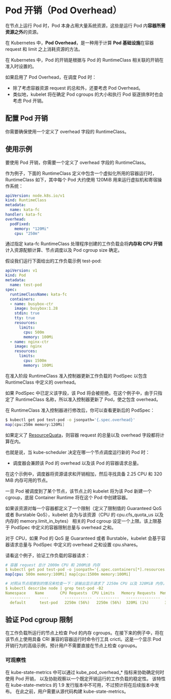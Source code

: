# Pod 开销（Pod Overhead）

在节点上运行 Pod 时，Pod 本身占用大量系统资源，这些是运行 Pod 内**容器所需资源之外**的资源。

在 Kubernetes 中，**Pod Overhead**，是一种用于计算 **Pod 基础设施**在容器 request 和 limit 之上消耗资源的方法。

在 Kubernetes 中，Pod 的开销是根据与 Pod 的 RuntimeClass 相关联的开销在准入时设置的。

如果启用了 Pod Overhead，在调度 Pod 时：

- 除了考虑容器资源 request 的总和外，还要考虑 Pod Overhead。
- 类似地，kubelet 将在确定 Pod cgroups 的大小和执行 Pod 驱逐排序时也会考虑 Pod 开销。

## 配置 Pod 开销

你需要确保使用一个定义了 overhead 字段的 RuntimeClass。

## 使用示例

要使用 Pod 开销，你需要一个定义了 overhead 字段的 RuntimeClass。

作为例子，下面的 RuntimeClass 定义中包含一个虚拟化所用的容器运行时， RuntimeClass 如下，其中每个 Pod 大约使用 120MiB 用来运行虚拟机和寄宿操作系统：

```yaml
apiVersion: node.k8s.io/v1
kind: RuntimeClass
metadata:
  name: kata-fc
handler: kata-fc
overhead:
  podFixed:
    memory: "120Mi"
    cpu: "250m"
```

通过指定 kata-fc RuntimeClass 处理程序创建的工作负载会将**内存和 CPU 开销**计入资源配额计算、节点调度以及 Pod cgroup size 确定。

假设我们运行下面给出的工作负载示例 test-pod:

```yaml
apiVersion: v1
kind: Pod
metadata:
  name: test-pod
spec:
  runtimeClassName: kata-fc
  containers:
  - name: busybox-ctr
    image: busybox:1.28
    stdin: true
    tty: true
    resources:
      limits:
        cpu: 500m
        memory: 100Mi
  - name: nginx-ctr
    image: nginx
    resources:
      limits:
        cpu: 1500m
        memory: 100Mi
```

在准入阶段 RuntimeClass 准入控制器更新工作负载的 PodSpec 以包含 RuntimeClass 中定义的 overhead。

如果 PodSpec 中已定义该字段，该 Pod 将会被拒绝。在这个例子中，由于只指定了 RuntimeClass 名称，所以准入控制器更新了 Pod，使之包含 overhead。

在 RuntimeClass 准入控制器进行修改后，你可以查看更新后的 PodSpec：

```sh
$ kubectl get pod test-pod -o jsonpath='{.spec.overhead}'
map[cpu:250m memory:120Mi]
```

如果定义了 [ResourceQuata](https://kubernetes.io/zh-cn/docs/concepts/policy/resource-quotas/)，则容器 request 的总量以及 overhead 字段都将计算在内。

也就是说，当 kube-scheduler 决定在哪一个节点调度运行新的 Pod 时：

- 调度器会兼顾该 Pod 的 overhead 以及该 Pod 的容器请求总量。

在这个示例中，调度器将资源请求和开销相加，然后寻找具备 2.25 CPU 和 320 MiB 内存可用的节点。

一旦 Pod 被调度到了某个节点，该节点上的 kubelet 将为该 Pod 新建一个 cgroup，底层 Container Runtime 将在这个 Pod 中创建容器。

如果该资源对每一个容器都定义了一个限制（定义了限制值的 Guaranteed QoS 或者 Burstable QoS），kubelet 会为与该资源（CPU 的 cpu.cfs_quota_us 以及内存的 memory.limit_in_bytes） 相关的 Pod cgroup 设定一个上限。该上限基于 PodSpec 中定义的容器限制总量与 overhead 之和。

对于 CPU，如果 Pod 的 QoS 是 Guaranteed 或者 Burstable，kubelet 会基于容器请求总量与 PodSpec 中定义的 overhead 之和设置 cpu.shares。

请看这个例子，验证工作负载的容器请求：

```yaml
# 容器 request 总计 2000m CPU 和 200MiB 内存
$ kubectl get pod test-pod -o jsonpath='{.spec.containers[*].resources.limits}'
map[cpu: 500m memory:100Mi] map[cpu:1500m memory:100Mi]

# 对照从节点观察到的情况来检查一下：该输出显示请求了 2250m CPU 以及 320MiB 内存。request 包含了 Pod 开销在内。
$ kubectl describe node | grep test-pod -B2
Namespace    Name       CPU Requests  CPU Limits   Memory Requests  Memory Limits  AGE
  ---------    ----       ------------  ----------   ---------------  -------------  ---
  default      test-pod   2250m (56%)   2250m (56%)  320Mi (1%)       320Mi (1%)     36m
```

## 验证 Pod cgroup 限制

在工作负载所运行的节点上检查 Pod 的内存 cgroups。在接下来的例子中，将在该节点上使用具备 CRI 兼容的容器运行时命令行工具 crictl。这是一个显示 Pod 开销行为的高级示例，预计用户不需要直接在节点上检查 cgroups。

### 可观察性

在 kube-state-metrics 中可以通过 kube_pod_overhead_* 指标来协助确定何时使用 Pod 开销， 以及协助观察以一个既定开销运行的工作负载的稳定性。 该特性在 kube-state-metrics 的 1.9 发行版本中不可用，不过预计将在后续版本中发布。 在此之前，用户需要从源代码构建 kube-state-metrics。

